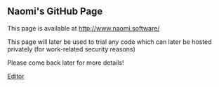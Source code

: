 ## Naomi's GitHub Page

This page is available at http://www.naomi.software/

This page will later be used to trial any code which can later be hosted privately (for work-related security reasons)

Please come back later for more details!

[Editor](https://github.com/Naomi1745698/naomi1745698.github.io/edit/main/README.md)

